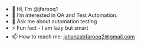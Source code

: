 - 👋 Hi, I’m @jfarooq1
- 👀 I’m interested in QA and Test Automation.
- 💬 Ask me about automation testing
- ⚡ Fun fact - I am lazy but smart
- 📫 How to reach me: jahanzabfarooq2@gmail.com

<!---
jfarooq1/jfarooq1 is a ✨ special ✨ repository because its `README.md` (this file) appears on your GitHub profile.
You can click the Preview link to take a look at your changes.
--->
